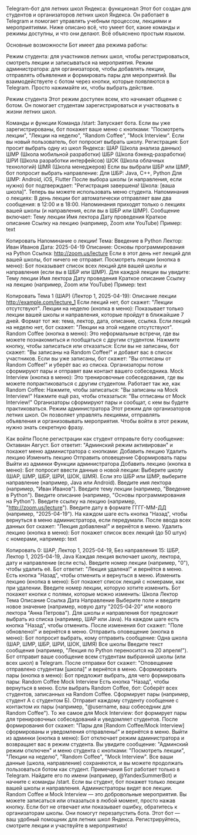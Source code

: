 Telegram-бот для летних школ Яндекса: функционал
Этот бот создан для студентов и организаторов летних школ Яндекса. Он работает в Telegram и помогает управлять учебным процессом, лекциями и мероприятиями. Ниже описано всё, что умеет бот, какие команды и режимы доступны, и что они делают. Всё объяснено простым языком.

Основные возможности
Бот имеет два режима работы:

Режим студента: для участников летних школ, чтобы регистрироваться, смотреть лекции и записываться на мероприятия.
Режим администратора: для организаторов, чтобы добавлять лекции, отправлять объявления и формировать пары для мероприятий.
Вы взаимодействуете с ботом через кнопки, которые появляются в Telegram. Просто нажимайте их, чтобы выбрать действие.

Режим студента
Этот режим доступен всем, кто начинает общение с ботом. Он помогает студентам зарегистрироваться и участвовать в жизни летних школ.

Команды и функции
Команда /start:
Запускает бота.
Если вы уже зарегистрированы, бот покажет ваше меню с кнопками: "Посмотреть лекции", "Лекции на неделю", "Random Coffee", "Mock Interview".
Если вы новый пользователь, бот попросит выбрать школу.
Регистрация:
Бот просит выбрать одну из школ Яндекса:
ШАР (Школа анализа данных)
ШМР (Школа мобильной разработки)
ШБР (Школа бэкенд-разработки)
ШРИ (Школа разработки интерфейсов)
ШОК (Школа облачных технологий)
ШМЯ (Школа менеджеров)
Если вы выбрали ШБР или ШМР, бот попросит выбрать направление:
Для ШБР: Java, C++, Python
Для ШМР: Android, iOS, Flutter
После выбора школы (и направления, если нужно) бот подтверждает: "Регистрация завершена! Школа: [ваша школа]". Теперь вы можете использовать меню студента.
Напоминания о лекциях:
В день лекции бот автоматически отправляет вам два сообщения: в 12:00 и в 18:00.
Напоминания приходят только о лекциях вашей школы (и направления, если вы в ШБР или ШМР).
Сообщение включает:
Тему лекции
Имя лектора
Дату проведения
Краткое описание
Ссылку на лекцию (например, Zoom или YouTube)
Пример:
text

Копировать
Напоминание о лекции!
Тема: Введение в Python
Лектор: Иван Иванов
Дата: 2025-04-19
Описание: Основы программирования на Python
Ссылка: http://zoom.us/lecture
Если в этот день нет лекций для вашей школы, бот ничего не отправит.
Посмотреть лекции (кнопка в меню):
Бот показывает список всех лекций для вашей школы и направления (если вы в ШБР или ШМР).
Для каждой лекции вы увидите:
Тему лекции
Имя лектора
Дату проведения
Краткое описание
Ссылку на лекцию (например, Zoom или YouTube)
Пример:
text

Копировать
Тема 1 (ШАР) (Лектор 1, 2025-04-19): Описание лекции
http://example.com/lecture_1
Если лекций нет, бот скажет: "Лекции отсутствуют".
Лекции на неделю (кнопка в меню):
Показывает только лекции вашей школы и направления, которые пройдут в ближайшие 7 дней.
Формат тот же: тема, лектор, дата, описание, ссылка.
Если лекций на неделю нет, бот скажет: "Лекции на этой неделе отсутствуют".
Random Coffee (кнопка в меню):
Это неформальные встречи, где вы можете познакомиться и пообщаться с другим студентом.
Нажмите кнопку, чтобы записаться или отказаться:
Если вы не записаны, бот скажет: "Вы записаны на Random Coffee!" и добавит вас в список участников.
Если вы уже записаны, бот скажет: "Вы отписаны от Random Coffee!" и уберёт вас из списка.
Организаторы потом сформируют пары и отправят вам контакт вашего собеседника.
Mock Interview (кнопка в меню):
Это тренировочные собеседования, где вы можете попрактиковаться с другим студентом.
Работает так же, как Random Coffee:
Нажмите, чтобы записаться: "Вы записаны на Mock Interview!"
Нажмите ещё раз, чтобы отказаться: "Вы отписаны от Mock Interview!"
Организаторы сформируют пары и сообщат, с кем вы будете практиковаться.
Режим администратора
Этот режим для организаторов летних школ. Он позволяет управлять лекциями, отправлять объявления и организовывать мероприятия. Чтобы войти в этот режим, нужно знать секретную фразу.

Как войти
После регистрации как студент отправьте боту сообщение: Октавиан Август.
Бот ответит: "Админский режим активирован" и покажет меню администратора с кнопками:
Добавить лекцию
Удалить лекцию
Изменить лекцию
Отправить оповещение
Сформировать пары
Выйти из админки
Функции администратора
Добавить лекцию (кнопка в меню):
Бот попросит ввести данные о новой лекции:
Выберите школу (ШАР, ШМР, ШБР, ШРИ, ШОК, ШМЯ).
Если это ШБР или ШМР, выберите направление (например, Java или Android).
Введите имя лектора (например, "Иван Иванов").
Введите тему лекции (например, "Введение в Python").
Введите описание (например, "Основы программирования на Python").
Введите ссылку на лекцию (например, "http://zoom.us/lecture").
Введите дату в формате ГГГГ-ММ-ДД (например, "2025-04-19").
На каждом шаге есть кнопка "Назад", чтобы вернуться в меню администратора, если передумали.
После ввода всех данных бот скажет: "Лекция добавлена!" и вернётся в меню.
Удалить лекцию (кнопка в меню):
Бот покажет список всех лекций (до 50 штук) с номерами, например:
text

Копировать
0: ШАР, Лектор 1, 2025-04-19, Без направления
15: ШБР, Лектор 1, 2025-04-19, Java
Каждая лекция включает школу, лектора, дату и направление (если есть).
Введите номер лекции (например, "0"), чтобы удалить её.
Бот ответит: "Лекция удалена!" и вернётся в меню.
Есть кнопка "Назад", чтобы отменить и вернуться в меню.
Изменить лекцию (кнопка в меню):
Бот покажет список лекций с номерами, как при удалении.
Введите номер лекции, которую хотите изменить.
Бот покажет кнопки с полями, которые можно изменить:
Школа
Лектор
Тема
Описание
Ссылка
Дата
Направление
Выберите поле и введите новое значение (например, новую дату "2025-04-20" или нового лектора "Анна Петрова").
Для школы и направления бот предложит выбрать из списка (например, ШАР или Java).
На каждом шаге есть кнопка "Назад", чтобы отменить.
После изменения бот скажет: "Поле обновлено!" и вернётся в меню.
Отправить оповещение (кнопка в меню):
Бот попросит выбрать, кому отправить сообщение:
Одна школа (ШАР, ШМР, ШБР, ШРИ, ШОК, ШМЯ)
Все школы
Введите текст сообщения (например, "Лекция по Python переносится на 20 апреля!").
Бот отправит ваше сообщение всем студентам выбранной школы (или всех школ) в Telegram.
После отправки бот скажет: "Оповещение отправлено студентам [школа]" и вернётся в меню.
Сформировать пары (кнопка в меню):
Бот предложит выбрать, для чего формировать пары:
Random Coffee
Mock Interview
Есть кнопка "Назад", чтобы вернуться в меню.
Если выбрать Random Coffee, бот:
Соберёт всех студентов, записанных на Random Coffee.
Сформирует пары (например, студент А с студентом Б).
Отправит каждому студенту сообщение с контактом их пары (например, "@username, ваш собеседник для Random Coffee").
То же самое для Mock Interview: бот формирует пары для тренировочных собеседований и уведомляет студентов.
После формирования бот скажет: "Пары для [Random Coffee/Mock Interview] сформированы и уведомления отправлены!" и вернётся в меню.
Выйти из админки (кнопка в меню):
Бот отключает режим администратора и возвращает вас в режим студента.
Вы увидите сообщение: "Админский режим отключен" и меню студента с кнопками: "Посмотреть лекции", "Лекции на неделю", "Random Coffee", "Mock Interview".
Все ваши данные (школа, направление) сохраняются, и вы можете продолжать пользоваться ботом как студент.
Примечания
Бот работает только в Telegram. Найдите его по имени (например, @YandexSummerBot) и начните с команды /start.
Если вы студент, бот покажет только лекции вашей школы и направления. Администраторы видят все лекции.
Random Coffee и Mock Interview — это добровольные мероприятия. Вы можете записаться или отказаться в любой момент, просто нажав кнопку.
Если бот не отвечает или показывает ошибку, обратитесь к организаторам школы. Они помогут перезапустить бота.
Этот бот — ваш удобный помощник для летних школ Яндекса. Регистрируйтесь, смотрите лекции и участвуйте в мероприятиях!